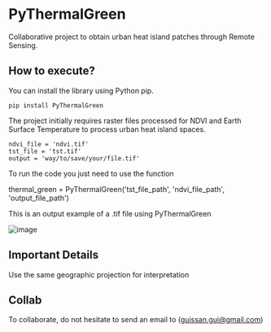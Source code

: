 # PyThermalGreen
Collaborative project to obtain urban heat island patches through Remote Sensing.

## How to execute?

You can install the library using Python pip.

```
pip install PyThermalGreen
```

The project initially requires raster files processed for NDVI and Earth Surface Temperature to process urban heat island spaces.
```
ndvi_file = 'ndvi.tif'
tst_file = 'tst.tif'
output = 'way/to/save/your/file.tif'
```
To run the code you just need to use the function

thermal_green = PyThermalGreen('tst_file_path', 'ndvi_file_path', 'output_file_path')

This is an output example of a .tif file using PyThermalGreen

![image]([https://raw.githubusercontent.com/guilherber/PyThermalGreen/docs/example.jpg](https://github.com/guilherber/PyThermalGreen/blob/main/docs/example.jpg))

## Important Details

Use the same geographic projection for interpretation

## Collab

To collaborate, do not hesitate to send an email to (guissan.gui@gmail.com)

